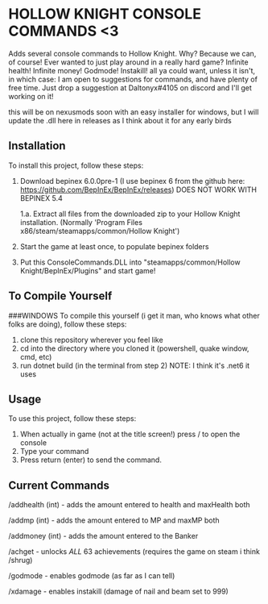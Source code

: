 # HOLLOW KNIGHT CONSOLE COMMANDS <3

Adds several console commands to Hollow Knight. Why? Because we can, of course! Ever wanted to just play around in a really hard game?
Infinite health! Infinite money! Godmode! Instakill! all ya could want, unless it isn't, in which case:
I am open to suggestions for commands, and have plenty of free time. Just drop a suggestion at Daltonyx#4105 on discord and I'll get working on it!

this will be on nexusmods soon with an easy installer for windows, but I will update the .dll here in releases as I think about it for any early birds

## Installation

To install this project, follow these steps:

1. Download bepinex 6.0.0pre-1 (I use bepinex 6 from the github here: https://github.com/BepInEx/BepInEx/releases) DOES NOT WORK WITH BEPINEX 5.4
	
	1.a. Extract all files from the downloaded zip to your Hollow Knight installation. (Normally 'Program Files x86/steam/steamapps/common/Hollow Knight')

2. Start the game at least once, to populate bepinex folders

3. Put this ConsoleCommands.DLL into "steamapps/common/Hollow Knight/BepInEx/Plugins" and start game!

## To Compile Yourself

###WINDOWS
To compile this yourself (i get it man, who knows what other folks are doing), follow these steps:

1. clone this repository wherever you feel like
2. cd into the directory where you cloned it (powershell, quake window, cmd, etc)
3. run dotnet build (in the terminal from step 2)
NOTE: I think it's .net6 it uses

## Usage

To use this project, follow these steps:

1. When actually in game (not at the title screen!) press / to open the console
2. Type your command
4. Press return (enter) to send the command.

## Current Commands
/addhealth (int) - adds the amount entered to health and maxHealth both
	
/addmp (int) - adds the amount entered to MP and maxMP both
	
/addmoney (int) - adds the amount entered to the Banker
	
/achget - unlocks _ALL_ 63 achievements (requires the game on steam i think /shrug)
	
/godmode - enables godmode (as far as I can tell)
	
/xdamage - enables instakill (damage of nail and beam set to 999)
